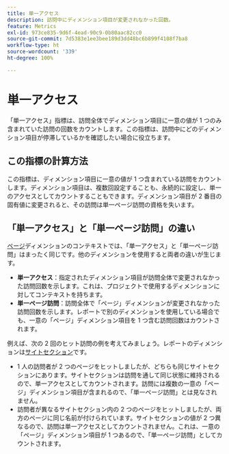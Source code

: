 ```yaml
---
title: 単一アクセス
description: 訪問中にディメンション項目が変更されなかった回数。
feature: Metrics
exl-id: 973ce835-9d6f-4ead-90c9-0b80aac82cc0
source-git-commit: 7d5383e1ee3bee189d3dd48bc6b899f4108f7ba8
workflow-type: ht
source-wordcount: '339'
ht-degree: 100%

---
```


# 単一アクセス

「単一アクセス」指標は、訪問全体でディメンション項目に一意の値が 1 つのみ含まれていた訪問の回数をカウントします。この指標は、訪問中にどのディメンション項目が停滞しているかを確認したい場合に役立ちます。

## この指標の計算方法

この指標は、ディメンション項目に一意の値が 1 つ含まれている訪問をカウントします。ディメンション項目は、複数回設定することも、永続的に設定し、単一のアクセスとしてカウントすることもできます。ディメンション項目が 2 番目の固有値に変更されると、その訪問は単一ページ訪問の資格を失います。

## 「単一アクセス」と「単一ページ訪問」の違い

[ページ](../dimensions/page.md)ディメンションのコンテキストでは、「単一アクセス」と「単一ページ訪問」はまったく同じです。他のディメンションを使用すると両者の違いが生じます。

* **単一アクセス**：指定されたディメンション項目が訪問全体で変更されなかった訪問回数を示します。これは、プロジェクトで使用するディメンションに対してコンテキストを持ちます。
* **単一ページ訪問**：訪問全体で「ページ」ディメンションが変更されなかった訪問回数を示します。レポートで別のディメンションを使用している場合でも、一意の「ページ」ディメンション項目を 1 つ含む訪問回数はカウントされます。

例えば、次の 2 回のヒット訪問の例を考えてみましょう。レポートのディメンションは[サイトセクション](../dimensions/site-section.md)です。

* 1 人の訪問者が 2 つのページをヒットしましたが、どちらも同じサイトセクションにあります。サイトセクションは訪問を通して同じ状態に維持されるので、単一アクセスとしてカウントされます。訪問には複数の一意の「ページ」ディメンション項目が含まれるので、「単一ページ訪問」とは見なされません。
* 訪問者が異なるサイトセクション内の 2 つのページをヒットしましたが、両方のページに同じ名前が付けられています。サイトセクションの値が 2 つ異なるので、訪問は単一アクセスとしてカウントされません。これは、一意の「ページ」ディメンション項目が 1 つあるので、「単一ページ訪問」としてカウントされます。
